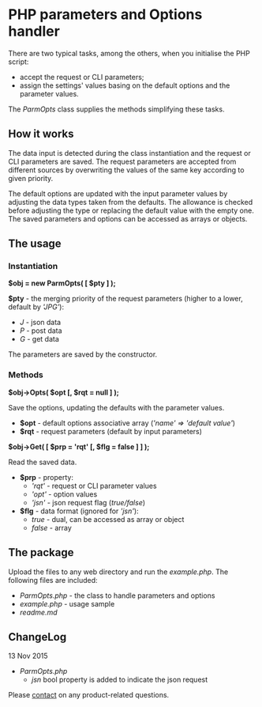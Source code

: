 # PHP parameters and Options handler #

There are two typical tasks, among the others, when you initialise the PHP script:

- accept the request or CLI parameters;
- assign the settings' values basing on the default options and the parameter values.

The *ParmOpts* class supplies the methods simplifying these tasks.

## How it works ##

The data input is detected during the class instantiation and the request or CLI parameters are saved.
The request parameters are accepted from different sources by overwriting the values of the same key according to given priority.

The default options are updated with the input parameter values by adjusting the data types taken from the defaults.
The allowance is checked before adjusting the type or replacing the default value with the empty one.
The saved parameters and options can be accessed as arrays or objects.

## The usage ##

### Instantiation ###

**$obj = new ParmOpts( [ $pty ] );**

**$pty** - the merging priority of the request parameters (higher to a lower, default by *'JPG'*):

- *J* - json data
- *P* - post data
- *G* - get data

The parameters are saved by the constructor.


### Methods ###

**$obj->Opts( $opt [, $rqt = null ] );**

Save the options, updating the defaults with the parameter values.

- **$opt** - default options associative array (*'name' => 'default value'*)
- **$rqt** - request parameters (default by input parameters)

**$obj->Get( [ $prp = 'rqt' [, $flg = false ] ] );**

Read the saved data.

- **$prp** - property:
    - *'rqt'* - request or CLI parameter values
    - *'opt'* - option values
    - *'jsn'* - json request flag (*true/false*)
- **$flg** - data format (ignored for *'jsn'*): 
    - *true* - dual, can be accessed as array or object
    - *false* - array

## The package ##

Upload the files to any web directory and run the *example.php*.
The following files are included:

- *ParmOpts.php* - the class to handle parameters and options
- *example.php* - usage sample
- *readme.md*

## ChangeLog ##

13 Nov 2015

- *ParmOpts.php*
    - *jsn* bool property is added to indicate the json request

Please [contact] on any product-related questions.

[contact]: mailto://vallo@vregistry.com

